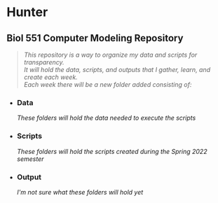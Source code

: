 # Hunter

## Biol 551 Computer Modeling Repository
>_This repository is a way to organize my data and scripts for transparency._   
_It will hold the data, scripts, and outputs that I gather, learn, and create each week._  
_Each week there will be a new folder added consisting of:_

 * ### Data  
   _These folders will hold the data needed to execute the scripts_

* ### Scripts
  _These folders will hold the scripts created during the Spring 2022 semester_

* ### Output 
  _I'm not sure what these folders will hold yet_
